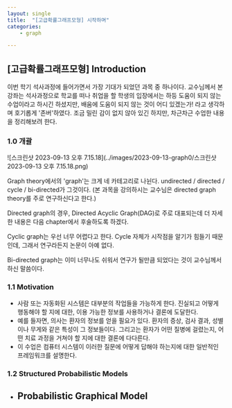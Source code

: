 ```yaml
---
layout: single
title:  "[고급확률그래프모형] 시작하며"
categories:
    - graph

---
```


## [고급확률그래프모형] Introduction

이번 학기 석사과정에 들어가면서 가장 기대가 되었던 과목 중 하나이다. 교수님께서 본 강좌는 석사과정으로 학교를 떠나 취업을 할 학생의 입장에서는 하등 도움이 되지 않는 수업이라고 하시긴 하셨지만, 배움에 도움이 되지 않는 것이 어디 있겠는가! 라고 생각하며 호기롭게 '존버'하였다. 조금 밀린 감이 없지 않아 있긴 하지만, 차근차근 수업한 내용을 정리해보려 한다. 



### 1.0 개괄

![스크린샷 2023-09-13 오후 7.15.18](../images/2023-09-13-graph0/스크린샷 2023-09-13 오후 7.15.18.png)

Graph theory에서의 'graph'는 크게 네 카테고리로 나뉜다. undirected / directed / cycle / bi-directed가 그것이다. (본 과목을 강의하시는 교수님은 directed graph theory를 주로 연구하신다고 한다.)

Directed graph의 경우, Directed Acyclic Graph(DAG)로 주로 대표되는데 더 자세한 내용은 다음 chapter에서 후술하도록 하겠다.

Cyclic graph는 우선 너무 어렵다고 한다. Cycle 자체가 시작점을 알기가 힘들기 때문인데, 그래서 연구라든지 논문이 아예 없다.

Bi-directed graph는 이미 너무나도 쉬워서 연구가 될만큼 되었다는 것이 교수님께서 하신 말씀이다.



### 1.1 Motivation

- 사람 또는 자동화된 시스템은 대부분의 작업들을 가능하게 한다. 진실되고 어떻게 행동해야 할 지에 대한, 이용 가능한 정보를 사용하거나 결론에 도달한다.
- 예를 들자면, 의사는 환자의 정보를 얻을 필요가 있다. 환자의 증상, 검사 결과, 성별이나 무게와 같은 특성이 그 정보들이다. 그리고는 환자가 어떤 질병에 걸렸는지, 어떤 치료 과정을 거쳐야 할 지에 대한 결론에 다다른다.
- 이 수업은 컴퓨터 시스템이 이러한 질문에 어떻게 답해야 하는지에 대한 일반적인 프레임워크를 설명한다.



### 1.2 Structured Probabilistic Models

- Probabilistic Graphical Model
  - 



